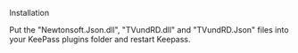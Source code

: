 Installation

Put the "Newtonsoft.Json.dll", "TVundRD.dll" and "TVundRD.Json" files into your KeePass plugins folder and restart Keepass.
